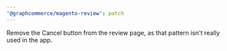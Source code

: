 ```yaml
---
'@graphcommerce/magento-review': patch
---
```


Remove the Cancel button from the review page, as that pattern isn't really used in the app.

